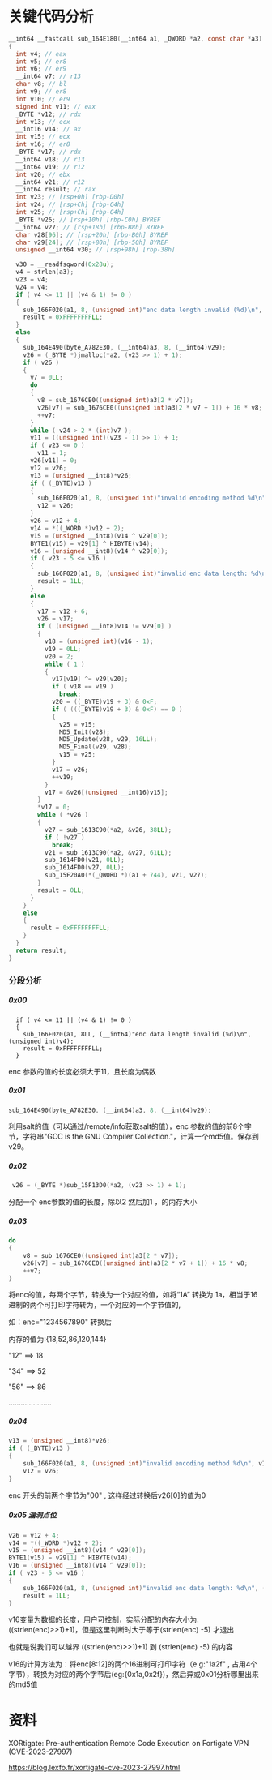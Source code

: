 # 关键代码分析

```c
__int64 __fastcall sub_164E180(__int64 a1, _QWORD *a2, const char *a3)
{
  int v4; // eax
  int v5; // er8
  int v6; // er9
  __int64 v7; // r13
  char v8; // bl
  int v9; // er8
  int v10; // er9
  signed int v11; // eax
  _BYTE *v12; // rdx
  int v13; // ecx
  __int16 v14; // ax
  int v15; // ecx
  int v16; // er8
  _BYTE *v17; // rdx
  __int64 v18; // r13
  __int64 v19; // r12
  int v20; // ebx
  __int64 v21; // r12
  __int64 result; // rax
  int v23; // [rsp+0h] [rbp-D0h]
  int v24; // [rsp+Ch] [rbp-C4h]
  int v25; // [rsp+Ch] [rbp-C4h]
  _BYTE *v26; // [rsp+10h] [rbp-C0h] BYREF
  __int64 v27; // [rsp+18h] [rbp-B8h] BYREF
  char v28[96]; // [rsp+20h] [rbp-B0h] BYREF
  char v29[24]; // [rsp+80h] [rbp-50h] BYREF
  unsigned __int64 v30; // [rsp+98h] [rbp-38h]

  v30 = __readfsqword(0x28u);
  v4 = strlen(a3);
  v23 = v4;
  v24 = v4;
  if ( v4 <= 11 || (v4 & 1) != 0 )
  {
    sub_166F020(a1, 8, (unsigned int)"enc data length invalid (%d)\n", v4, v5, v6);
    result = 0xFFFFFFFFLL;
  }
  else
  {
    sub_164E490(byte_A782E30, (__int64)a3, 8, (__int64)v29);
    v26 = (_BYTE *)jmalloc(*a2, (v23 >> 1) + 1);
    if ( v26 )
    {
      v7 = 0LL;
      do
      {
        v8 = sub_1676CE0((unsigned int)a3[2 * v7]);
        v26[v7] = sub_1676CE0((unsigned int)a3[2 * v7 + 1]) + 16 * v8;
        ++v7;
      }
      while ( v24 > 2 * (int)v7 );
      v11 = ((unsigned int)(v23 - 1) >> 1) + 1;
      if ( v23 <= 0 )
        v11 = 1;
      v26[v11] = 0;
      v12 = v26;
      v13 = (unsigned __int8)*v26;
      if ( (_BYTE)v13 )
      {
        sub_166F020(a1, 8, (unsigned int)"invalid encoding method %d\n", v13, v9, v10);
        v12 = v26;
      }
      v26 = v12 + 4;
      v14 = *((_WORD *)v12 + 2);
      v15 = (unsigned __int8)(v14 ^ v29[0]);
      BYTE1(v15) = v29[1] ^ HIBYTE(v14);
      v16 = (unsigned __int8)(v14 ^ v29[0]);
      if ( v23 - 5 <= v16 )
      {
        sub_166F020(a1, 8, (unsigned int)"invalid enc data length: %d\n", (unsigned __int8)v14 ^ v29[0], v16, v10);
        result = 1LL;
      }
      else
      {
        v17 = v12 + 6;
        v26 = v17;
        if ( (unsigned __int8)v14 != v29[0] )
        {
          v18 = (unsigned int)(v16 - 1);
          v19 = 0LL;
          v20 = 2;
          while ( 1 )
          {
            v17[v19] ^= v29[v20];
            if ( v18 == v19 )
              break;
            v20 = ((_BYTE)v19 + 3) & 0xF;
            if ( (((_BYTE)v19 + 3) & 0xF) == 0 )
            {
              v25 = v15;
              MD5_Init(v28);
              MD5_Update(v28, v29, 16LL);
              MD5_Final(v29, v28);
              v15 = v25;
            }
            v17 = v26;
            ++v19;
          }
          v17 = &v26[(unsigned __int16)v15];
        }
        *v17 = 0;
        while ( *v26 )
        {
          v27 = sub_1613C90(*a2, &v26, 38LL);
          if ( !v27 )
            break;
          v21 = sub_1613C90(*a2, &v27, 61LL);
          sub_1614FD0(v21, 0LL);
          sub_1614FD0(v27, 0LL);
          sub_15F20A0(*(_QWORD *)(a1 + 744), v21, v27);
        }
        result = 0LL;
      }
    }
    else
    {
      result = 0xFFFFFFFFLL;
    }
  }
  return result;
}
```

### 分段分析

##### 0x00

```
  if ( v4 <= 11 || (v4 & 1) != 0 )
  {
    sub_166F020(a1, 8LL, (__int64)"enc data length invalid (%d)\n", (unsigned int)v4);
    result = 0xFFFFFFFFLL;
  }
```

enc 参数的值的长度必须大于11，且长度为偶数

##### 0x01

```c
sub_164E490(byte_A782E30, (__int64)a3, 8, (__int64)v29);
```

利用salt的值（可以通过/remote/info获取salt的值），enc 参数的值的前8个字节，字符串"GCC is the GNU Compiler Collection."，计算一个md5值。保存到v29。

##### 0x02

```c
 v26 = (_BYTE *)sub_15F13D0(*a2, (v23 >> 1) + 1);
```

分配一个 enc参数的值的长度，除以2 然后加1 ，的内存大小

##### 0x03

```c
do
{
	v8 = sub_1676CE0((unsigned int)a3[2 * v7]);
	v26[v7] = sub_1676CE0((unsigned int)a3[2 * v7 + 1]) + 16 * v8;
	++v7;
}
```

将enc的值，每两个字节，转换为一个对应的值，如将“1A” 转换为 1a，相当于16进制的两个可打印字符转为，一个对应的一个字节值的,

如：enc="1234567890"  转换后

内存的值为:{18,52,86,120,144}

"12" ==> 18

"34" ==> 52

"56" ==> 86

.....................

##### 0x04

```c
v13 = (unsigned __int8)*v26;
if ( (_BYTE)v13 )
{
	sub_166F020(a1, 8, (unsigned int)"invalid encoding method %d\n", v13, v9, v10);
	v12 = v26;
}
```

enc 开头的前两个字节为"00" , 这样经过转换后v26[0]的值为0

##### 0x05 漏洞点位

```c
v26 = v12 + 4;
v14 = *((_WORD *)v12 + 2);
v15 = (unsigned __int8)(v14 ^ v29[0]);
BYTE1(v15) = v29[1] ^ HIBYTE(v14);
v16 = (unsigned __int8)(v14 ^ v29[0]);
if ( v23 - 5 <= v16 )
{
	sub_166F020(a1, 8, (unsigned int)"invalid enc data length: %d\n", (unsigned __int8)v14 ^ v29[0], v16, v10);
	result = 1LL;
}
```

v16变量为数据的长度，用户可控制，实际分配的内存大小为:((strlen(enc)>>1)+1)，但是这里判断时大于等于(strlen(enc) -5) 才退出



也就是说我们可以越界 ((strlen(enc)>>1)+1) 到 (strlen(enc) -5) 的内容



v16的计算方法为：将enc[8:12]的两个16进制可打印字符（e g:"1a2f" , 占用4个字节），转换为对应的两个字节后(eg:{0x1a,0x2f})，然后异或0x01分析哪里出来的md5值

# 资料

XORtigate: Pre-authentication Remote Code Execution on Fortigate VPN (CVE-2023-27997)

https://blog.lexfo.fr/xortigate-cve-2023-27997.html